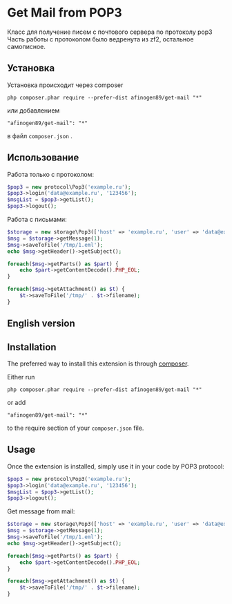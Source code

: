 Get Mail from POP3
==================

Класс для получение писем с почтового сервера по протоколу pop3  
Часть работы с протоколом было ведренута из zf2, остальное самописное.

Установка
------------

Установка происходит через composer

```
php composer.phar require --prefer-dist afinogen89/get-mail "*"
```

или добавлением

```
"afinogen89/get-mail": "*"
```

в файл `composer.json` .

Использование
------------

Работа только с протоколом:

```php
$pop3 = new protocol\Pop3('example.ru');
$pop3->login('data@example.ru', '123456');
$msgList = $pop3->getList();
$pop3->logout();
```

Работа с письмами:

```php
$storage = new storage\Pop3(['host' => 'example.ru', 'user' => 'data@example.ru', 'password' => '123456']);
$msg = $storage->getMessage(1);
$msg->saveToFile('/tmp/1.eml');
echo $msg->getHeader()->getSubject();

foreach($msg->getParts() as $part) {
    echo $part->getContentDecode().PHP_EOL;
}

foreach($msg->getAttachment() as $t) {
    $t->saveToFile('/tmp/' . $t->filename);
}
```

English version
-----------

Installation
------------

The preferred way to install this extension is through [composer](http://getcomposer.org/download/).

Either run

```
php composer.phar require --prefer-dist afinogen89/get-mail "*"
```

or add

```
"afinogen89/get-mail": "*"
```

to the require section of your `composer.json` file.


Usage
-----

Once the extension is installed, simply use it in your code by  POP3 protocol:

```php
$pop3 = new protocol\Pop3('example.ru');
$pop3->login('data@example.ru', '123456');
$msgList = $pop3->getList();
$pop3->logout();
```

Get message from mail:

```php
$storage = new storage\Pop3(['host' => 'example.ru', 'user' => 'data@example.ru', 'password' => '123456']);
$msg = $storage->getMessage(1);
$msg->saveToFile('/tmp/1.eml');
echo $msg->getHeader()->getSubject();

foreach($msg->getParts() as $part) {
    echo $part->getContentDecode().PHP_EOL;
}

foreach($msg->getAttachment() as $t) {
    $t->saveToFile('/tmp/' . $t->filename);
}
```